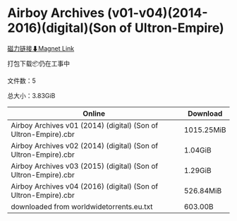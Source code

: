# Airboy Archives (v01-v04)(2014-2016)(digital)(Son of Ultron-Empire)

[磁力链接⬇Magnet Link](magnet:?xt=urn:btih:0ce09534745088b27a88f04954046d8821ff2f4b&dn=Airboy%20Archives%20%28v01-v04%29%282014-2016%29%28digital%29%28Son%20of%20Ultron-Empire%29)

打包下载📦仍在工事中

文件数：5

总大小：3.83GiB

Online | Download
--- | ---
Airboy Archives v01 (2014) (digital) (Son of Ultron-Empire).cbr | 1015.25MiB
Airboy Archives v02 (2014) (digital) (Son of Ultron-Empire).cbr | 1.04GiB
Airboy Archives v03 (2015) (digital) (Son of Ultron-Empire).cbr | 1.29GiB
Airboy Archives v04 (2016) (digital) (Son of Ultron-Empire).cbr | 526.84MiB
downloaded from worldwidetorrents.eu.txt | 603.00B